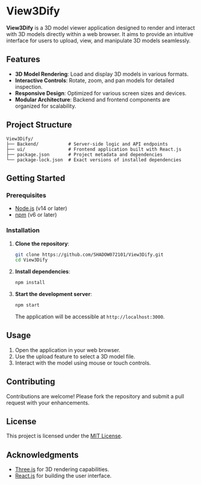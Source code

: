 # View3Dify

**View3Dify** is a 3D model viewer application designed to render and interact with 3D models directly within a web browser. It aims to provide an intuitive interface for users to upload, view, and manipulate 3D models seamlessly.

## Features

- **3D Model Rendering**: Load and display 3D models in various formats.
- **Interactive Controls**: Rotate, zoom, and pan models for detailed inspection.
- **Responsive Design**: Optimized for various screen sizes and devices.
- **Modular Architecture**: Backend and frontend components are organized for scalability.

## Project Structure

```
View3Dify/
├── Backend/           # Server-side logic and API endpoints
├── ui/                # Frontend application built with React.js
├── package.json       # Project metadata and dependencies
└── package-lock.json  # Exact versions of installed dependencies
```

## Getting Started

### Prerequisites

- [Node.js](https://nodejs.org/) (v14 or later)
- [npm](https://www.npmjs.com/) (v6 or later)

### Installation

1. **Clone the repository**:

   ```bash
   git clone https://github.com/SHADOW072101/View3Dify.git
   cd View3Dify
   ```

2. **Install dependencies**:

   ```bash
   npm install
   ```

3. **Start the development server**:

   ```bash
   npm start
   ```

   The application will be accessible at `http://localhost:3000`.

## Usage

1. Open the application in your web browser.
2. Use the upload feature to select a 3D model file.
3. Interact with the model using mouse or touch controls.

## Contributing

Contributions are welcome! Please fork the repository and submit a pull request with your enhancements.

## License

This project is licensed under the [MIT License](LICENSE).

## Acknowledgments

- [Three.js](https://threejs.org/) for 3D rendering capabilities.
- [React.js](https://reactjs.org/) for building the user interface.
